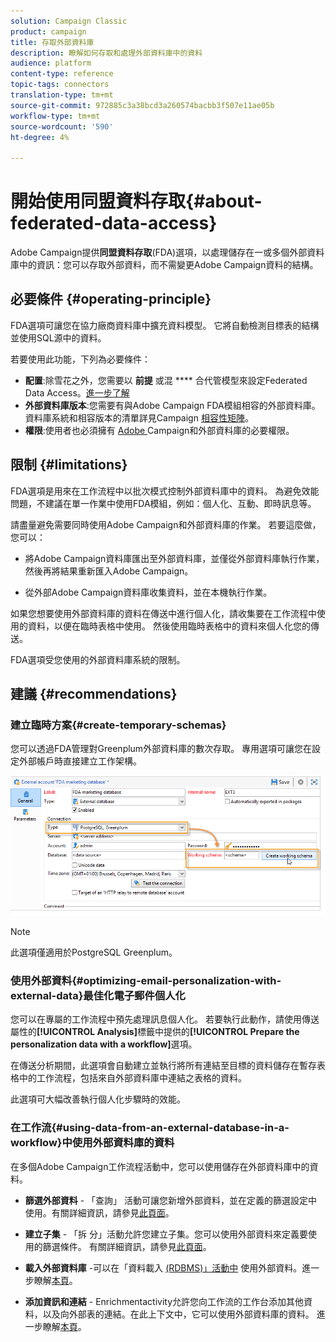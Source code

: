 ```yaml
---
solution: Campaign Classic
product: campaign
title: 存取外部資料庫
description: 瞭解如何存取和處理外部資料庫中的資料
audience: platform
content-type: reference
topic-tags: connectors
translation-type: tm+mt
source-git-commit: 972885c3a38bcd3a260574bacbb3f507e11ae05b
workflow-type: tm+mt
source-wordcount: '590'
ht-degree: 4%

---
```



# 開始使用同盟資料存取{#about-federated-data-access}

Adobe Campaign提供&#x200B;**同盟資料存取**(FDA)選項，以處理儲存在一或多個外部資料庫中的資訊：您可以存取外部資料，而不需變更Adobe Campaign資料的結構。

## 必要條件 {#operating-principle}

FDA選項可讓您在協力廠商資料庫中擴充資料模型。 它將自動檢測目標表的結構並使用SQL源中的資料。

若要使用此功能，下列為必要條件：

* **配置**:除雪花之外，您需要以 **前提** 或混 **** 合代管模型來設定Federated Data Access。[進一步了解](../../installation/using/hosting-models.md)
* **外部資料庫版本**:您需要有與Adobe Campaign FDA模組相容的外部資料庫。資料庫系統和相容版本的清單詳見Campaign [相容性矩陣](../../rn/using/compatibility-matrix.md#FederatedDataAccessFDA)。
* **權限**:使用者也必須擁有 [Adobe ](../../installation/using/remote-database-access-rights.md) Campaign和外部資料庫的必要權限。

## 限制 {#limitations}

FDA選項是用來在工作流程中以批次模式控制外部資料庫中的資料。 為避免效能問題，不建議在單一作業中使用FDA模組，例如：個人化、互動、即時訊息等。

請盡量避免需要同時使用Adobe Campaign和外部資料庫的作業。 若要這麼做，您可以：

* 將Adobe Campaign資料庫匯出至外部資料庫，並僅從外部資料庫執行作業，然後再將結果重新匯入Adobe Campaign。

* 從外部Adobe Campaign資料庫收集資料，並在本機執行作業。

如果您想要使用外部資料庫的資料在傳送中進行個人化，請收集要在工作流程中使用的資料，以便在臨時表格中使用。 然後使用臨時表格中的資料來個人化您的傳送。

FDA選項受您使用的外部資料庫系統的限制。

## 建議 {#recommendations}

### 建立臨時方案{#create-temporary-schemas}

您可以透過FDA管理對Greenplum外部資料庫的數次存取。 專用選項可讓您在設定外部帳戶時直接建立工作架構。

![](assets/fda_work_table.png)

>[!NOTE]
>
>此選項僅適用於PostgreSQL Greenplum。

### 使用外部資料{#optimizing-email-personalization-with-external-data}最佳化電子郵件個人化

您可以在專屬的工作流程中預先處理訊息個人化。 若要執行此動作，請使用傳送屬性的&#x200B;**[!UICONTROL Analysis]**&#x200B;標籤中提供的&#x200B;**[!UICONTROL Prepare the personalization data with a workflow]**&#x200B;選項。

在傳送分析期間，此選項會自動建立並執行將所有連結至目標的資料儲存在暫存表格中的工作流程，包括來自外部資料庫中連結之表格的資料。

此選項可大幅改善執行個人化步驟時的效能。

### 在工作流{#using-data-from-an-external-database-in-a-workflow}中使用外部資料庫的資料

在多個Adobe Campaign工作流程活動中，您可以使用儲存在外部資料庫中的資料。

* **篩選外部資料** - 「查詢」 [](../../workflow/using/targeting-data.md#selecting-data) 活動可讓您新增外部資料，並在定義的篩選設定中使用。有關詳細資訊，請參見[此頁面](../../workflow/using/targeting-data.md#selecting-data)。

* **建立子集** - 「拆 [](../../workflow/using/split.md) 分」活動允許您建立子集。您可以使用外部資料來定義要使用的篩選條件。 有關詳細資訊，請參見[此頁面](../../workflow/using/split.md)。

* **載入外部資料庫** -可以在「資料載入 [(RDBMS)」活動中](../../workflow/using/data-loading--rdbms-.md) 使用外部資料。進一步瞭解[本頁](../../workflow/using/data-loading--rdbms-.md)。

* **添加資訊和連結** -  [](../../workflow/using/enrichment.md) Enrichmentactivity允許您向工作流的工作台添加其他資料，以及向外部表的連結。在此上下文中，它可以使用外部資料庫的資料。 進一步瞭解[本頁](../../workflow/using/enrichment.md)。
